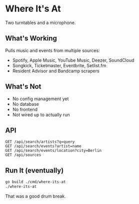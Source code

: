 # Where It's At

Two turntables and a microphone.

## What's Working

Pulls music and events from multiple sources:
- Spotify, Apple Music, YouTube Music, Deezer, SoundCloud
- Songkick, Ticketmaster, Eventbrite, Setlist.fm
- Resident Advisor and Bandcamp scrapers

## What's Not

- No config management yet
- No database 
- No frontend
- Not wired up to actually run

## API

```
GET /api/search/artists?q=query
GET /api/search/events?artist=name  
GET /api/search/events/location?city=Berlin
GET /api/sources
```

## Run It (eventually)

```bash
go build ./cmd/where-its-at
./where-its-at
```

That was a good drum break.
